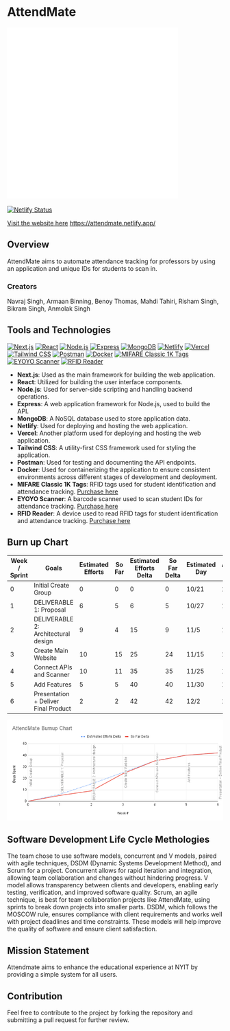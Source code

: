 # AttendMate
![AttendMate Logo](public/attendmatelogo.png)

[![Netlify Status](https://api.netlify.com/api/v1/badges/4f9f4544-9bc2-46ac-b234-705b95d607b6/deploy-status)](https://app.netlify.com/sites/attendmate/deploys)

[Visit the website here](https://attendmate.netlify.app/)
https://attendmate.netlify.app/

## Overview
AttendMate aims to automate attendance tracking for professors by using an application and unique IDs for students to scan in.

### Creators
Navraj Singh,
Armaan Binning,
Benoy Thomas,
Mahdi Tahiri,
Risham Singh,
Bikram Singh,
Anmolak Singh

## Tools and Technologies
[![Next.js](https://img.shields.io/badge/Next.js-000000?style=for-the-badge&logo=nextdotjs&logoColor=white)](https://nextjs.org)
[![React](https://img.shields.io/badge/React-20232A?style=for-the-badge&logo=react&logoColor=61DAFB)](https://reactjs.org)
[![Node.js](https://img.shields.io/badge/Node.js-43853D?style=for-the-badge&logo=nodedotjs&logoColor=white)](https://nodejs.org)
[![Express](https://img.shields.io/badge/Express-000000?style=for-the-badge&logo=express&logoColor=white)](https://expressjs.com)
[![MongoDB](https://img.shields.io/badge/MongoDB-4EA94B?style=for-the-badge&logo=mongodb&logoColor=white)](https://www.mongodb.com)
[![Netlify](https://img.shields.io/badge/Netlify-00C7B7?style=for-the-badge&logo=netlify&logoColor=white)](https://www.netlify.com)
[![Vercel](https://img.shields.io/badge/Vercel-000000?style=for-the-badge&logo=vercel&logoColor=white)](https://vercel.com)
[![Tailwind CSS](https://img.shields.io/badge/Tailwind_CSS-38B2AC?style=for-the-badge&logo=tailwind-css&logoColor=white)](https://tailwindcss.com)
[![Postman](https://img.shields.io/badge/Postman-FF6C37?style=for-the-badge&logo=postman&logoColor=white)](https://www.postman.com)
[![Docker](https://img.shields.io/badge/Docker-2496ED?style=for-the-badge&logo=docker&logoColor=white)](https://www.docker.com)
[![MIFARE Classic 1K Tags](https://img.shields.io/badge/MIFARE_Classic_1K_Tags-FF9900?style=for-the-badge&logo=rfid&logoColor=white)](https://www.amazon.com/dp/B0D22Y52Z5?ref=ppx_pop_mob_ap_share)
[![EYOYO Scanner](https://img.shields.io/badge/EYOYO_Scanner-0078D7?style=for-the-badge&logo=barcode&logoColor=white)](https://www.amazon.com/dp/B0BLCSQ72G?ref=cm_sw_r_apin_dp_SAJB676PKE4KA55NKDH2&ref_=cm_sw_r_apin_dp_SAJB676PKE4KA55NKDH2&social_share=cm_sw_r_apin_dp_SAJB676PKE4KA55NKDH2&peakEvent=4&starsLeft=1&skipTwisterOG=1&th=1)
[![RFID Reader](https://img.shields.io/badge/RFID_Reader-FF0000?style=for-the-badge&logo=rfid&logoColor=white)](https://www.amazon.com/dp/B0D4TSFP7M?ref=ppx_pop_mob_ap_share&th=1)


- **Next.js**: Used as the main framework for building the web application.
- **React**: Utilized for building the user interface components.
- **Node.js**: Used for server-side scripting and handling backend operations.
- **Express**: A web application framework for Node.js, used to build the API.
- **MongoDB**: A NoSQL database used to store application data.
- **Netlify**: Used for deploying and hosting the web application.
- **Vercel**: Another platform used for deploying and hosting the web application.
- **Tailwind CSS**: A utility-first CSS framework used for styling the application.
- **Postman**: Used for testing and documenting the API endpoints.
- **Docker**: Used for containerizing the application to ensure consistent environments across different stages of development and deployment.
- **MIFARE Classic 1K Tags**: RFID tags used for student identification and attendance tracking. [Purchase here](https://www.amazon.com/dp/B0D22Y52Z5?ref=ppx_pop_mob_ap_share)
- **EYOYO Scanner**: A barcode scanner used to scan student IDs for attendance tracking. [Purchase here](https://www.amazon.com/dp/B0BLCSQ72G?ref=cm_sw_r_apin_dp_SAJB676PKE4KA55NKDH2&ref_=cm_sw_r_apin_dp_SAJB676PKE4KA55NKDH2&social_share=cm_sw_r_apin_dp_SAJB676PKE4KA55NKDH2&peakEvent=4&starsLeft=1&skipTwisterOG=1&th=1)
- **RFID Reader**: A device used to read RFID tags for student identification and attendance tracking. [Purchase here](https://www.amazon.com/dp/B0D4TSFP7M?ref=ppx_pop_mob_ap_share&th=1)

## Burn up Chart
|Week / Sprint|Goals                               |Estimated Efforts|So Far|Estimated Efforts Delta|So Far Delta|Estimated Day|Actual Day|
|-------------|------------------------------------|-----------------|------|-----------------------|------------|-------------|----------|
|0            |Initial Create Group                |0                |0     |0                      |0           |10/21        |10/21     |
|1            |DELIVERABLE 1: Proposal             |6                |5     |6                      |5           |10/27        |10/26     |
|2            |DELIVERABLE 2: Architectural design |9                |4     |15                     |9           |11/5         |10/30     |
|3            |Create Main Website                 |10               |15    |25                     |24          |11/15        |11/14     |
|4            |Connect APIs and Scanner            |10               |11    |35                     |35          |11/25        |11/25     |
|5            |Add Features                        |5                |5     |40                     |40          |11/30        |11/30     |
|6            |Presentation + Deliver Final Product|2                |2     |42                     |42          |12/2         |12/2      |

![BurnUpChart](burnupchart.png)

## Software Development Life Cycle Methologies
The team chose to use software models, concurrent and V models, paired with agile techniques, DSDM (Dynamic Systems Development Method), and Scrum for a project. Concurrent allows for rapid iteration and integration, allowing team collaboration and changes without hindering progress. V model allows transparency between clients and developers, enabling early testing, verification, and improved software quality. Scrum, an agile technique, is best for team collaboration projects like AttendMate, using sprints to break down projects into smaller parts. DSDM, which follows the MOSCOW rule, ensures compliance with client requirements and works well with project deadlines and time constraints. These models will help improve the quality of software and ensure client satisfaction.

## Mission Statement
Attendmate aims to enhance the educational experience at NYIT by providing a simple system for all users.

## Contribution
Feel free to contribute to the project by forking the repository and submitting a pull request for further review.

